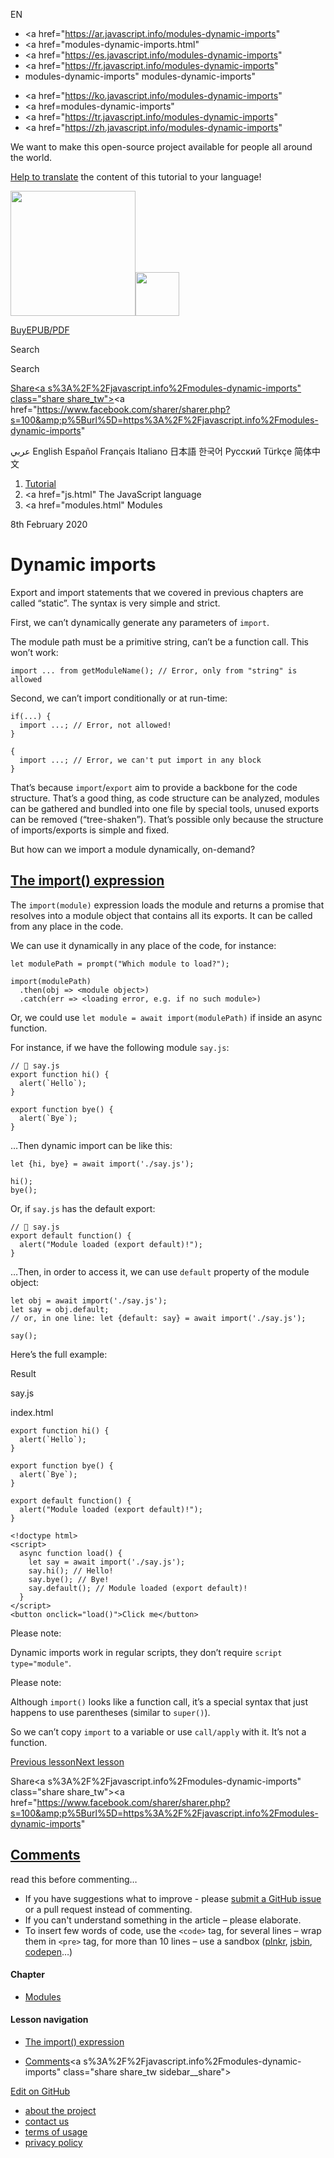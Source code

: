 EN

- <a href="https://ar.javascript.info/modules-dynamic-imports"
- <a href="modules-dynamic-imports.html"
- <a href="https://es.javascript.info/modules-dynamic-imports"
- <a href="https://fr.javascript.info/modules-dynamic-imports"
- modules-dynamic-imports"
  modules-dynamic-imports"

<!-- -->

- <a href="https://ko.javascript.info/modules-dynamic-imports"
- <a href=modules-dynamic-imports"
- <a href="https://tr.javascript.info/modules-dynamic-imports"
- <a href="https://zh.javascript.info/modules-dynamic-imports"

We want to make this open-source project available for people all around the world.

[Help to translate](translate.html) the content of this tutorial to your language!

<a href="index.html" class="sitetoolbar__link sitetoolbar__link_logo"><img src="img/sitetoolbar__logo_en.svg" class="sitetoolbar__logo sitetoolbar__logo_normal" width="200" /><img src="img/sitetoolbar__logo_small_en.svg" class="sitetoolbar__logo sitetoolbar__logo_small" width="70" /></a>

<a href="ebook.html" class="buy-book-button"><span class="buy-book-button__extra-text">Buy</span>EPUB/PDF</a>

Search

Search

<a href="tutorial/map.html" class="map">

<span class="share-icons__title">Share</span><a s%3A%2F%2Fjavascript.info%2Fmodules-dynamic-imports" class="share share_tw"></a><a href="https://www.facebook.com/sharer/sharer.php?s=100&amp;p%5Burl%5D=https%3A%2F%2Fjavascript.info%2Fmodules-dynamic-imports" </a>

عربي English Español Français Italiano 日本語 한국어 Русский Türkçe 简体中文

1.  <a href="index.html" class="breadcrumbs__link"><span class="breadcrumbs__hidden-text">Tutorial</span></a>
2.  <span id="breadcrumb-1"><a href="js.html" The JavaScript language</span></a></span>
3.  <span id="breadcrumb-2"><a href="modules.html" Modules</span></a></span>

8th February 2020

# Dynamic imports

Export and import statements that we covered in previous chapters are called “static”. The syntax is very simple and strict.

First, we can’t dynamically generate any parameters of `import`.

The module path must be a primitive string, can’t be a function call. This won’t work:

    import ... from getModuleName(); // Error, only from "string" is allowed

Second, we can’t import conditionally or at run-time:

    if(...) {
      import ...; // Error, not allowed!
    }

    {
      import ...; // Error, we can't put import in any block
    }

That’s because `import`/`export` aim to provide a backbone for the code structure. That’s a good thing, as code structure can be analyzed, modules can be gathered and bundled into one file by special tools, unused exports can be removed (“tree-shaken”). That’s possible only because the structure of imports/exports is simple and fixed.

But how can we import a module dynamically, on-demand?

## <a href="modules-dynamic-imports.html#the-import-expression" id="the-import-expression" class="main__anchor">The import() expression</a>

The `import(module)` expression loads the module and returns a promise that resolves into a module object that contains all its exports. It can be called from any place in the code.

We can use it dynamically in any place of the code, for instance:

    let modulePath = prompt("Which module to load?");

    import(modulePath)
      .then(obj => <module object>)
      .catch(err => <loading error, e.g. if no such module>)

Or, we could use `let module = await import(modulePath)` if inside an async function.

For instance, if we have the following module `say.js`:

    // 📁 say.js
    export function hi() {
      alert(`Hello`);
    }

    export function bye() {
      alert(`Bye`);
    }

…Then dynamic import can be like this:

    let {hi, bye} = await import('./say.js');

    hi();
    bye();

Or, if `say.js` has the default export:

    // 📁 say.js
    export default function() {
      alert("Module loaded (export default)!");
    }

…Then, in order to access it, we can use `default` property of the module object:

    let obj = await import('./say.js');
    let say = obj.default;
    // or, in one line: let {default: say} = await import('./say.js');

    say();

Here’s the full example:

Result

say.js

index.html

<a href="article/modules-dynamic-imports/say/index.html" class="code-tabs__button code-tabs__button_external" title="open in a new window"></a><a href="https://plnkr.co/edit/QF12tn1vwxvDT1Qw?p=preview" class="code-tabs__button code-tabs__button_edit" title="edit in the sandbox"></a>

    export function hi() {
      alert(`Hello`);
    }

    export function bye() {
      alert(`Bye`);
    }

    export default function() {
      alert("Module loaded (export default)!");
    }

    <!doctype html>
    <script>
      async function load() {
        let say = await import('./say.js');
        say.hi(); // Hello!
        say.bye(); // Bye!
        say.default(); // Module loaded (export default)!
      }
    </script>
    <button onclick="load()">Click me</button>

<span class="important__type">Please note:</span>

Dynamic imports work in regular scripts, they don’t require `script type="module"`.

<span class="important__type">Please note:</span>

Although `import()` looks like a function call, it’s a special syntax that just happens to use parentheses (similar to `super()`).

So we can’t copy `import` to a variable or use `call/apply` with it. It’s not a function.

<a href="import-export.html" class="page__nav page__nav_prev"><span class="page__nav-text"><span class="page__nav-text-shortcut"></span></span><span class="page__nav-text-alternate">Previous lesson</span></a><a href="js-misc.html" class="page__nav page__nav_next"><span class="page__nav-text"><span class="page__nav-text-shortcut"></span></span><span class="page__nav-text-alternate">Next lesson</span></a>

<span class="share-icons__title">Share</span><a s%3A%2F%2Fjavascript.info%2Fmodules-dynamic-imports" class="share share_tw"></a><a href="https://www.facebook.com/sharer/sharer.php?s=100&amp;p%5Burl%5D=https%3A%2F%2Fjavascript.info%2Fmodules-dynamic-imports" </a>

<a href="tutorial/map.html" class="map">

## <a href="modules-dynamic-imports.html#comments" id="comments">Comments</a>

<span class="comments__read-before-link">read this before commenting…</span>

- If you have suggestions what to improve - please [submit a GitHub issue](https://github.com/javascript-tutorial/en.javascript.info/issues/new) or a pull request instead of commenting.
- If you can't understand something in the article – please elaborate.
- To insert few words of code, use the `<code>` tag, for several lines – wrap them in `<pre>` tag, for more than 10 lines – use a sandbox ([plnkr](https://plnkr.co/edit/?p=preview), [jsbin](https://jsbin.com), [codepen](http://codepen.io)…)

<a href="tutorial/map.html" class="map"></a>

#### Chapter

- <a href="modules.html" class="sidebar__link">Modules</a>

#### Lesson navigation

- <a href="modules-dynamic-imports.html#the-import-expression" class="sidebar__link">The import() expression</a>

- <a href="modules-dynamic-imports.html#comments" class="sidebar__link">Comments</a><a s%3A%2F%2Fjavascript.info%2Fmodules-dynamic-imports" class="share share_tw sidebar__share"></a><a href="https://www.facebook.com/sharer/sharer.php?s=100&amp;p%5Burl%5D=https%3A%2F%2Fjavascript.info%2Fmodules-dynamic-imports" class="share share_fb sidebar__share"></a>

<a href="https://github.com/javascript-tutorial/en.javascript.info/blob/master/1-js/13-modules/03-modules-dynamic-imports" class="sidebar__link">Edit on GitHub</a>

- <a href="about.html" class="page-footer__link">about the project</a>
- <a href="about.html#contact-us" class="page-footer__link">contact us</a>
- <a href="terms.html" class="page-footer__link">terms of usage</a>
- <a href="privacy.html" class="page-footer__link">privacy policy</a>
